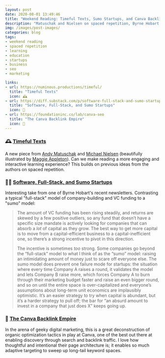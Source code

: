```yaml
---
layout: post
date: 2020-08-01 13:49:46
title: "Weekend Reading: Timeful Texts, Sumo Startups, and Canva Backlinks"
description: "Matuschak and Nielsen on spaced repetition, Byrne Hobart's 'sumo startups', and Canva's backlink empire."
img: /images/post-images/
categories: blog
tags:
- weekend reading
- spaced repetition
- learning
- education
- startups
- business
- seo
- marketing

links:
- url: https://numinous.productions/timeful/
  title: "Timeful Texts"
  icon: 🕰
- url: https://diff.substack.com/p/software-full-stack-and-sumo-startups
  title: "Software, Full-Stack, and Sumo Startups"
  icon: 🤼
- url: https://foundationinc.co/lab/canva-seo
  title: "The Canva Backlink Empire"
  icon: 🔗
---
```


### 🕰 [Timeful Texts](https://numinous.productions/timeful/ "Timeful Texts")

A new piece from [Andy Matuschak](https://andymatuschak.org/) and [Michael Nielsen](http://michaelnielsen.org/) (beautifully illustrated by [Maggie Appleton](https://maggieappleton.com/)). Can we make reading a more engaging and interactive learning experience? This builds on previous ideas from the authors on spaced repetition.

### 🤼‍♂️ [Software, Full-Stack, and Sumo Startups](https://diff.substack.com/p/software-full-stack-and-sumo-startups "Software, Full-Stack, and Sumo Startups")

Interesting take from one of Byrne Hobart's recent newsletters. Contrasting a typical "full-stack" model of company-building and VC funding to a "sumo" model:

> The amount of VC funding has been rising steadily, and returns are skewed by a few positive outliers, so any fund that doesn’t have a specific size mandate is actively looking for companies that can absorb a _lot_ of capital as they grow. The best way to get more capital is to move from a capital-efficient business to a capital-inefficient one, so there’s a strong incentive to pivot in this direction.
>
> The incentive is sometimes _too_ strong. Some companies go beyond the “full-stack” model to what I think of as the “sumo” model: raising an intimidating amount of money just to scare off everyone else. The sumo model does prevent one failure mode for startups: the situation where every time Company A raises a round, it validates the model and lets Company B raise more, which forces Company A to burn through their marketing budget faster and raise an even bigger round, and so on until the entire space is over-capitalized and everyone’s assumptions about long-term unit economics are implausibly optimistic. It’s an easier strategy to try when capital is abundant, but it’s a harder strategy to pull off; the bar for “an absurd amount to invest in a company that just does X” keeps going up.

### 🔗 [The Canva Backlink Empire](https://foundationinc.co/lab/canva-seo "The Canva Backlink Empire")

In the arena of geeky digital marketing, this is a great deconstruction of organic optimization tactics in play at Canva, one of the best out there at enabling discovery through search and backlink traffic. I love how thoughtful and intentional their page architecture is; it enables so much adaptive targeting to sweep up long-tail keyword spaces.

